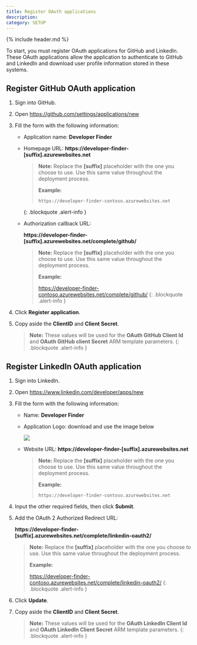 ```yaml
---
title: Register OAuth applications
description:
category: SETUP
---
```


{% include header.md %}

To start, you must register OAuth applications for GitHub and LinkedIn. These OAuth applications allow the application to authenticate to GitHub and LinkedIn and download user profile information stored in these systems.

## Register GitHub OAuth application

1. Sign into GitHub.
2. Open https://github.com/settings/applications/new
3. Fill the form with the following information:

   * Application name: **Developer Finder**

   * Homepage URL: **https://developer-finder-[suffix].azurewebsites.net**

      > **Note:** Replace the **[suffix]** placeholder with the one you choose to use.  Use this same value throughout the deployment process.
      >
      > **Example:**
      >
      > 	https://developer-finder-contoso.azurewebsites.net
      {: .blockquote .alert-info }

   * Authorization callback URL:

     **https://developer-finder-[suffix].azurewebsites.net/complete/github/**

     > **Note:** Replace the **[suffix]** placeholder with the one you choose to use.  Use this same value throughout the deployment process.
     >
     > **Example:**
     >
     > 	https://developer-finder-contoso.azurewebsites.net/complete/github/
     {: .blockquote .alert-info }

4. Click **Register application**.
5. Copy aside the **ClientID** and **Client Secret**.

   > **Note:** These values will be used for the **OAuth GitHub Client Id** and **OAuth GitHub client Secret** ARM template parameters.
   {: .blockquote .alert-info }

## Register LinkedIn OAuth application

1. Sign into LinkedIn.

2. Open https://www.linkedin.com/developer/apps/new

3. Fill the form with the following information:

   * Name: **Developer Finder**

   * Application Logo: download and use the image below

     ![]({{site.baseurl}}/img/developer-finder.png)

   * Website URL: **https://developer-finder-[suffix].azurewebsites.net**
      > **Note:** Replace the **[suffix]** placeholder with the one you choose to use.  Use this same value throughout the deployment process.
      >
      > **Example:**  
      >
      > ```
      > https://developer-finder-contoso.azurewebsites.net
      > ```

4. Input the other required fields, then click **Submit**.

5. Add the OAuth 2 Authorized Redirect URL: 

   **https://developer-finder-[suffix].azurewebsites.net/complete/linkedin-oauth2/**

   > **Note:** Replace the **[suffix]** placeholder with the one you choose to use.  Use this same value throughout the deployment process.
   >
   > **Example:**
   >
   > 	https://developer-finder-contoso.azurewebsites.net/complete/linkedin-oauth2/
   {: .blockquote .alert-info }

6. Click **Update**.

7. Copy aside the **ClientID** and **Client Secret**.

   > **Note:** These values will be used for the **OAuth LinkedIn Client Id** and **OAuth LinkedIn Client Secret** ARM template parameters.
   {: .blockquote .alert-info }